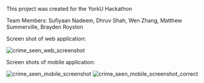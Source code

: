 This project was created for the YorkU Hackathon

Team Members:
  Sufiyaan Nadeem,
  Dhruv Shah,
  Wen Zhang,
  Matthew Summerville,
  Brayden Royston
  
  
  Screen shot of web application:
  
  ![crime_seen_web_screenshot](https://user-images.githubusercontent.com/42727015/51572011-06298480-1e72-11e9-83b0-160c700c4da0.PNG)
 
 Screen shots of mobile application:
 
 ![crime_seen_mobile_screenshot](https://user-images.githubusercontent.com/42727015/51572162-8b149e00-1e72-11e9-9e79-40ed3c55fa05.PNG) ![crime_seen_mobile_screenshot_correct](https://user-images.githubusercontent.com/42727015/51572276-e47ccd00-1e72-11e9-8779-c5654cf68bd7.PNG)

 
 
